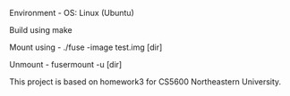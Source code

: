 Environment - 
OS: Linux (Ubuntu)

Build using make

Mount using - ./fuse -image test.img [dir]

Unmount - fusermount -u [dir]


This project is based on homework3 for CS5600 Northeastern University.
